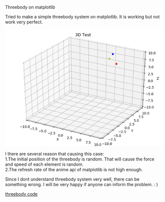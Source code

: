 Threebody on matplotlib<br />

Tried to make a simple threebody system on matplotlib. It is working but not work very perfect.<br />


![image tooltip here](https://raw.githubusercontent.com/boweiww/learn/master/python/Figure_1.png)

I there are several reason that causing this case:<br />
1.The initial position of the threebody is random. That will cause the force and speed of each element is random.<br />
2.The refresh rate of the anime api of matplotlib is not high enough.<br />

Since I dont understand threebody system very well, there can be something wrong. I will be very happy if anyone can inform the problem. : )<br />



[threebody code](https://github.com/boweiww/learn/blob/master/python/threebody.py)